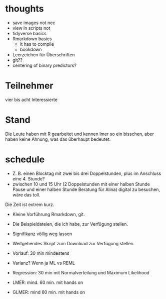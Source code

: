 # thoughts

* save images not nec
* view in scripts not
* tidyverse basics
* Rmarkdown basics
  - it has to compile
  - bookdown
* Leerzeichen für Überschriften
* git??
* centering of binary predictors?

# Teilnehmer

vier bis acht Interessierte

# Stand

Die Leute haben mit R gearbeitet und kennen lmer so ein bisschen, aber
haben keine Ahnung, was das überhaupt bedeutet.

# schedule

* Z. B. einen Blocktag mit zwei bis drei Doppelstunden, plus im
  Anschluss eine 4. Stunde?
* zwischen 10 und 15 Uhr (2 Doppelstunden mit einer halben Stunde
  Pause und einer halben Stunde Beratung für Alina) digital zu
  besuchen, wäre das toll.

Die Zeit ist extrem kurz.

* Kleine Vorführung Rmarkdown, git.
* Die Beispieldateien, die ich habe, zur Verfügung stellen.
* Signifikanz völlig weg lassen

* Weitgehendes Skript zum Download zur Verfügung stellen.

* Vorlauf: 30 min mindestens
* Varianz? Wenn ja ML vs REML
* Regression: 30 min mit Normalverteilung und Maximum Likelihood
* LMER: mind. 60 min. mit hands on
* GLMER: mind 60 min. mit hands on
